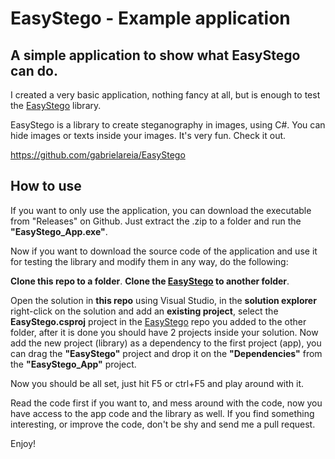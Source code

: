 # EasyStego - Example application

## A simple application to show what EasyStego can do.
 
I created a very basic application, nothing fancy at all, but is enough to test the [EasyStego](https://github.com/gabrielareia/EasyStego) library.
 
EasyStego is a library to create steganography in images, using C#. You can hide images or texts inside your images. It's very fun. Check it out.
 
https://github.com/gabrielareia/EasyStego

## How to use

If you want to only use the application, you can download the executable from "Releases" on Github. Just extract the .zip to a folder and run the **"EasyStego_App.exe"**.

Now if you want to download the source code of the application and use it for testing the library and modify them in any way, do the following:

**Clone this repo to a folder**. **Clone the [EasyStego](https://github.com/gabrielareia/EasyStego) to another folder**.

Open the solution in **this repo** using Visual Studio, in the **solution explorer** right-click on the solution and add an **existing project**, select the **EasyStego.csproj** project in the [EasyStego](https://github.com/gabrielareia/EasyStego) repo you added to the other folder, after it is done you should have 2 projects inside your solution. Now add the new project (library) as a dependency to the first project (app), you can drag the **"EasyStego"** project and drop it on the **"Dependencies"** from the **"EasyStego_App"** project.

Now you should be all set, just hit F5 or ctrl+F5 and play around with it. 

Read the code first if you want to, and mess around with the code, now you have access to the app code and the library as well. 
If you find something interesting, or improve the code, don't be shy and send me a pull request.

Enjoy!
